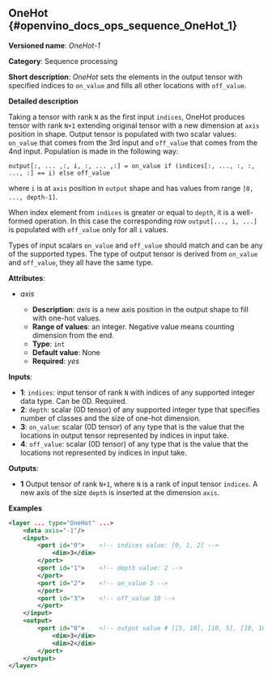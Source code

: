 ## OneHot <a name="OneHot"></a> {#openvino_docs_ops_sequence_OneHot_1}

**Versioned name**: *OneHot-1*

**Category**: Sequence processing

**Short description**: *OneHot* sets the elements in the output tensor with specified indices to `on_value` and fills all other locations with `off_value`.

**Detailed description**

Taking a tensor with rank `N` as the first input `indices`, OneHot produces tensor with rank `N+1` extending original
tensor with a new dimension at `axis` position in shape. Output tensor is populated with two scalar values: `on_value`
that comes from the 3rd input and `off_value` that comes from the 4nd input. Population is made in the following way:

    output[:, ... ,:, i, :, ... ,:] = on_value if (indices[:, ..., :, :, ..., :] == i) else off_value

where `i` is at `axis` position in `output` shape and has values from range `[0, ..., depth-1]`.

When index element from `indices` is greater or equal to `depth`, it is a well-formed operation. In this case the corresponding row `output[..., i, ...]` is populated with `off_value` only for all `i` values.

Types of input scalars `on_value` and `off_value` should match and can be any of the supported types. The type of output tensor is derived from `on_value` and `off_value`, they all have the same type.

**Attributes**:

* *axis*

  * **Description**: *axis* is a new axis position in the output shape to fill with one-hot values.
  * **Range of values**: an integer. Negative value means counting dimension from the end.
  * **Type**: `int`
  * **Default value**: None
  * **Required**: *yes*

**Inputs**:

* **1**: `indices`: input tensor of rank `N` with indices of any supported integer data type. Can be 0D. Required.
* **2**: `depth`: scalar (0D tensor) of any supported integer type that specifies number of classes and the size of one-hot dimension.
* **3**: `on_value`: scalar (0D tensor) of any type that is the value that the locations in output tensor represented by indices in input take.
* **4**: `off_value`: scalar (0D tensor) of any type that is the value that the locations not represented by indices in input take.

**Outputs**:

* **1** Output tensor of rank `N+1`, where `N` is a rank of input tensor `indices`. A new axis of the size `depth` is inserted at the dimension `axis`.

**Examples**

```xml
<layer ... type="OneHot" ...>
    <data axis="-1"/>
    <input>
        <port id="0">    <!-- indices value: [0, 1, 2] -->
            <dim>3</dim>
        </port>
        <port id="1">    <!-- depth value: 2 -->
        </port>
        <port id="2">    <!-- on_value 5 -->
        </port>
        <port id="3">    <!-- off_value 10 -->
        </port>
    </input>
    <output>
        <port id="0">    <!-- output value # [[5, 10], [10, 5], [10, 10]] -->
            <dim>3</dim>
            <dim>2</dim>
        </port>
    </output>
</layer>
```